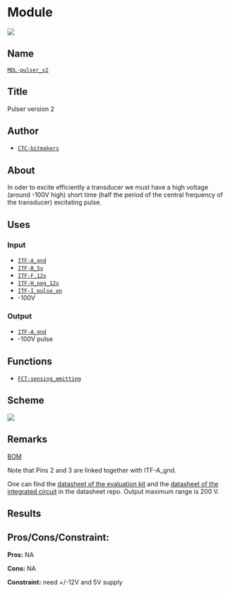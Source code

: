 # Module
![](viewme.png)

## Name
[`MDL-pulser_v2`]()

## Title
Pulser version 2

## Author
* [`CTC-bitmakers`]()

## About
In oder to excite efficiently a transducer we must have a high voltage (around -100V high) short time (half the period of the central frequency of the transducer) excitating pulse.



## Uses
### Input
* [`ITF-A_gnd`]()
* [`ITF-B_5v`]()
* [`ITF-F_12v`]()
* [`ITF-H_neg_12v`]()
* [`ITF-I_pulse_on`]()
* -100V

### Output
* [`ITF-A_gnd`]()
* -100V pulse

## Functions
* [`FCT-sensing_emitting`]()

## Scheme
![](./images/scheme.png)

## Remarks
[BOM](./src/MDL-pulser_v1.csv)

Note that Pins 2 and 3 are linked together with ITF-A_gnd.

One can find the [datasheet of the evaluation kit](../../../../miscellaneous/datasheets/Pulser/MAX4940EVKIT.pdf) and the [datasheet of the integrated circuit](../../../../miscellaneous/datasheets/Pulser/MAX4940.pdf) in the datasheet repo. Output maximum range is 200 V.

## Results

## Pros/Cons/Constraint:

**Pros:** NA

**Cons:** NA

**Constraint:** need +/-12V and 5V supply


